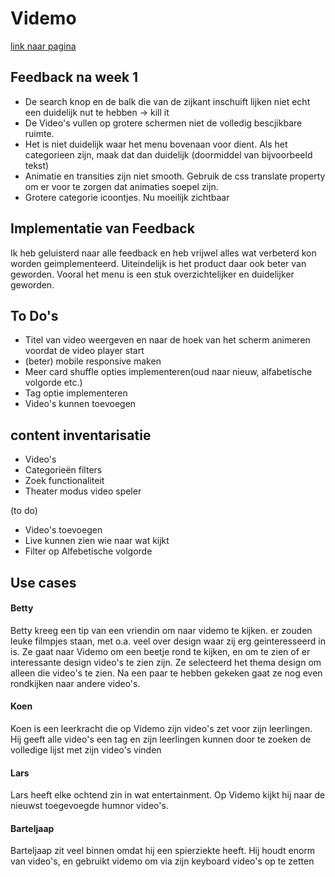 # Videmo

[link naar pagina]()

## Feedback na week 1

- De search knop en de balk die van de zijkant inschuift lijken niet echt een duidelijk nut te hebben -> kill it
- De Video's vullen op grotere schermen niet de volledig bescjikbare ruimte.
- Het is niet duidelijk waar het menu bovenaan voor dient. Als het categorieen zijn, maak dat dan duidelijk (doormiddel van bijvoorbeeld tekst)
- Animatie en transities zijn niet smooth. Gebruik de css translate property om er voor te zorgen dat animaties soepel zijn.
- Grotere categorie icoontjes. Nu moeilijk zichtbaar

## Implementatie van Feedback

Ik heb geluisterd naar alle feedback en heb vrijwel alles wat verbeterd kon worden geimplementeerd. Uiteindelijk is het product daar ook beter van geworden. Vooral het menu is een stuk overzichtelijker en duidelijker geworden.

## To Do's

- Titel van video weergeven en naar de hoek van het scherm animeren voordat de video player start
- (beter) mobile responsive maken
- Meer card shuffle opties implementeren(oud naar nieuw, alfabetische volgorde etc.)
- Tag optie implementeren 
- Video's kunnen toevoegen

## content inventarisatie

- Video's
- Categorieën filters
- Zoek functionaliteit
- Theater modus video speler

(to do)
- Video's toevoegen
- Live kunnen zien wie naar wat kijkt
- Filter op Alfebetische volgorde

## Use cases

#### Betty

Betty kreeg een tip van een vriendin om naar videmo te kijken. er zouden leuke filmpjes staan, met o.a. veel over design waar zij erg geinteresseerd in is. Ze gaat naar Videmo om een beetje rond te kijken, en om te zien of er interessante design video's te zien zijn. Ze selecteerd het thema design om alleen die video's te zien. Na een paar te hebben gekeken gaat ze nog even rondkijken naar andere video's.

#### Koen

Koen is een leerkracht die op Videmo zijn video's zet voor zijn leerlingen. Hij geeft alle video's een tag en zijn leerlingen kunnen door te zoeken de volledige lijst met zijn video's vinden

#### Lars

Lars heeft elke ochtend zin in wat entertainment. Op Videmo kijkt hij naar de nieuwst toegevoegde humnor video's.

#### Barteljaap

Barteljaap zit veel binnen omdat hij een spierziekte heeft. Hij houdt enorm van video's, en gebruikt videmo om via zijn keyboard video's op te zetten

